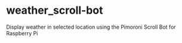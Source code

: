 # weather_scroll-bot
Display weather in selected location using the Pimoroni Scroll Bot for Raspberry Pi
